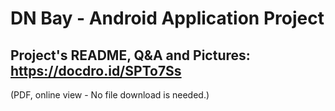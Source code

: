 # DN Bay - Android Application Project
## Project's README, Q&A and Pictures: https://docdro.id/SPTo7Ss 
(PDF, online view - No file download is needed.)  

